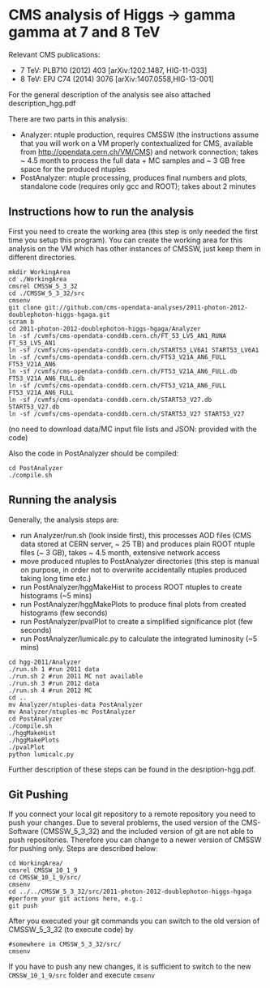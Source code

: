 # CMS analysis of Higgs -> gamma gamma at 7 and 8 TeV

Relevant CMS publications:
 * 7 TeV: PLB710 (2012) 403 [arXiv:1202.1487, HIG-11-033]
 * 8 TeV: EPJ C74 (2014) 3076 [arXiv:1407.0558,HIG-13-001]

For the general description of the analysis see also attached description_hgg.pdf

There are two parts in this analysis:
 * Analyzer: ntuple production, requires CMSSW (the instructions assume that you will work on a VM properly contextualized for CMS, available from http://opendata.cern.ch/VM/CMS) and network connection; takes ~ 4.5 month to process the full data + MC samples and ~ 3 GB free space for the produced ntuples
 * PostAnalyzer: ntuple processing, produces final numbers and plots, standalone code (requires only gcc and ROOT); takes about 2 minutes

## Instructions how to run the analysis

First you need to create the working area (this step is only needed the first time you setup this program). You can create the working area for this analysis on the VM which has other instances of CMSSW, just keep them in different directories.
```
mkdir WorkingArea
cd ./WorkingArea
cmsrel CMSSW_5_3_32
cd ./CMSSW_5_3_32/src
cmsenv
git clone git://github.com/cms-opendata-analyses/2011-photon-2012-doublephoton-higgs-hgaga.git
scram b
cd 2011-photon-2012-doublephoton-higgs-hgaga/Analyzer
ln -sf /cvmfs/cms-opendata-conddb.cern.ch/FT_53_LV5_AN1_RUNA FT_53_LV5_AN1
ln -sf /cvmfs/cms-opendata-conddb.cern.ch/START53_LV6A1 START53_LV6A1
ln -sf /cvmfs/cms-opendata-conddb.cern.ch/FT53_V21A_AN6_FULL FT53_V21A_AN6
ln -sf /cvmfs/cms-opendata-conddb.cern.ch/FT53_V21A_AN6_FULL.db FT53_V21A_AN6_FULL.db
ln -sf /cvmfs/cms-opendata-conddb.cern.ch/FT53_V21A_AN6_FULL FT53_V21A_AN6_FULL
ln -sf /cvmfs/cms-opendata-conddb.cern.ch/START53_V27.db START53_V27.db
ln -sf /cvmfs/cms-opendata-conddb.cern.ch/START53_V27 START53_V27
```
(no need to download data/MC input file lists and JSON: provided with the code)

Also the code in PostAnalyzer should be compiled:
```
cd PostAnalyzer
./compile.sh
```

## Running the analysis
Generally, the analysis steps are:
 * run Analyzer/run.sh (look inside first), this processes AOD files (CMS data stored at CERN server, ~ 25 TB) and produces plain ROOT ntuple files (~ 3 GB), takes ~ 4.5 month, extensive network access
 * move produced ntuples to PostAnalyzer directories (this step is manual on purpose, in order not to overwrite accidentally ntuples produced taking long time etc.)
 * run PostAnalyzer/hggMakeHist to process ROOT ntuples to create histograms (~5 mins)
 * run PostAnalyzer/hggMakePlots to produce final plots from created histograms (few seconds)
 * run PostAnalyzer/pvalPlot to create a simplified significance plot (few seconds) 
 * run PostAnalyzer/lumicalc.py to calculate the integrated luminosity (~5 mins)
 
 ```
 cd hgg-2011/Analyzer
 ./run.sh 1 #run 2011 data
 ./run.sh 2 #run 2011 MC not available
 ./run.sh 3 #run 2012 data
 ./run.sh 4 #run 2012 MC
 cd ..
 mv Analyzer/ntuples-data PostAnalyzer
 mv Analyzer/ntuples-mc PostAnalyzer
 cd PostAnalyzer
 ./compile.sh
 ./hggMakeHist
 ./hggMakePlots
 ./pvalPlot
 python lumicalc.py
 ```
Further description of these steps can be found in the desription-hgg.pdf.

## Git Pushing
If you connect your local git repository to a remote repository you need to push your changes. Due to several problems, the used version of the CMS-Software (CMSSW_5_3_32) and the included version of git are not able to push repositories. Therefore you can change to a newer version of CMSSW for pushing only. Steps are described below:

```
cd WorkingArea/ 
cmsrel CMSSW_10_1_9
cd CMSSW_10_1_9/src/
cmsenv
cd ../../CMSSW_5_3_32/src/2011-photon-2012-doublephoton-higgs-hgaga
#perform your git actions here, e.g.:
git push
```
After you executed your git commands you can switch to the old version of CMSSW_5_3_32 (to execute code) by
```
#somewhere in CMSSW_5_3_32/src/
cmsenv 
```
If you have to push any new changes, it is sufficient to switch to the new `CMSSW_10_1_9/src` folder and execute `cmsenv`

